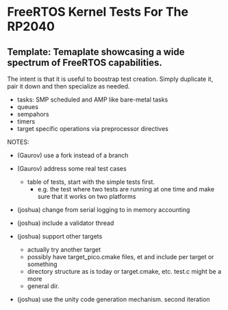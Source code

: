 # FreeRTOS Kernel Tests For The RP2040

## Template: Temaplate showcasing a wide spectrum of FreeRTOS capabilities.

The intent is that it is useful to boostrap test creation. Simply duplicate it, pair it down and then specialize as needed.

* tasks: SMP scheduled and AMP like bare-metal tasks
* queues
* sempahors
* timers
* target specific operations via preprocessor directives

NOTES:

* (Gaurov) use a fork instead of a branch
* (Gaurov) address some real test cases
  * table of tests, start with the simple tests first.
    * e.g. the test where two tests are running at one time and make sure that it works on two platforms
* (joshua) change from serial logging to in memory accounting
* (joshua) include a validator thread
* (joshua) support other targets
  * actually try another target
  * possibly have target_pico.cmake files, et and include per target or something
  * directory structure as is today or target.cmake, etc. test.c might be a more
  * general dir.

* (joshua) use the unity code generation mechanism. second iteration

